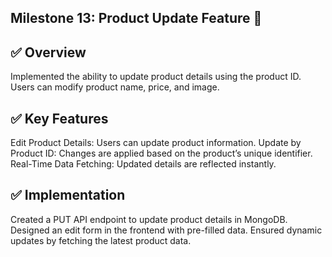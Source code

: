 ## Milestone 13: Product Update Feature 🚀

## ✅ Overview
Implemented the ability to update product details using the product ID. Users can modify product name, price, and image.

## ✅ Key Features
Edit Product Details: Users can update product information.
Update by Product ID: Changes are applied based on the product’s unique identifier.
Real-Time Data Fetching: Updated details are reflected instantly.
## ✅ Implementation
Created a PUT API endpoint to update product details in MongoDB.
Designed an edit form in the frontend with pre-filled data.
Ensured dynamic updates by fetching the latest product data.

